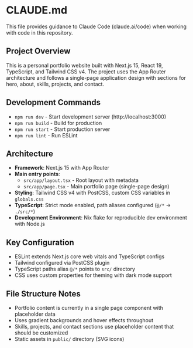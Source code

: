 # CLAUDE.md

This file provides guidance to Claude Code (claude.ai/code) when working with code in this repository.

## Project Overview

This is a personal portfolio website built with Next.js 15, React 19, TypeScript, and Tailwind CSS v4. The project uses the App Router architecture and follows a single-page application design with sections for hero, about, skills, projects, and contact.

## Development Commands

- `npm run dev` - Start development server (http://localhost:3000)
- `npm run build` - Build for production
- `npm run start` - Start production server
- `npm run lint` - Run ESLint

## Architecture

- **Framework**: Next.js 15 with App Router
- **Main entry points**: 
  - `src/app/layout.tsx` - Root layout with metadata
  - `src/app/page.tsx` - Main portfolio page (single-page design)
- **Styling**: Tailwind CSS v4 with PostCSS, custom CSS variables in `globals.css`
- **TypeScript**: Strict mode enabled, path aliases configured (`@/*` → `./src/*`)
- **Development Environment**: Nix flake for reproducible dev environment with Node.js

## Key Configuration

- ESLint extends Next.js core web vitals and TypeScript configs
- Tailwind configured via PostCSS plugin
- TypeScript paths alias `@/*` points to `src/` directory
- CSS uses custom properties for theming with dark mode support

## File Structure Notes

- Portfolio content is currently in a single page component with placeholder data
- Uses gradient backgrounds and hover effects throughout
- Skills, projects, and contact sections use placeholder content that should be customized
- Static assets in `public/` directory (SVG icons)